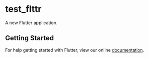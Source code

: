 # test_flttr

A new Flutter application.

## Getting Started

For help getting started with Flutter, view our online
[documentation](https://flutter.io/).
